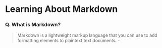 # Learning About Markdown

### Q. What is Markdown?
>Markdown is a lightweight markup language that you can use to add formatting elements to plaintext text documents. -
